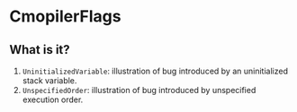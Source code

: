 # CmopilerFlags

## What is it?
1. `UninitializedVariable`: illustration of bug introduced by an
    uninitialized stack variable.
1. `UnspecifiedOrder`: illustration of bug introduced by unspecified
    execution order.
